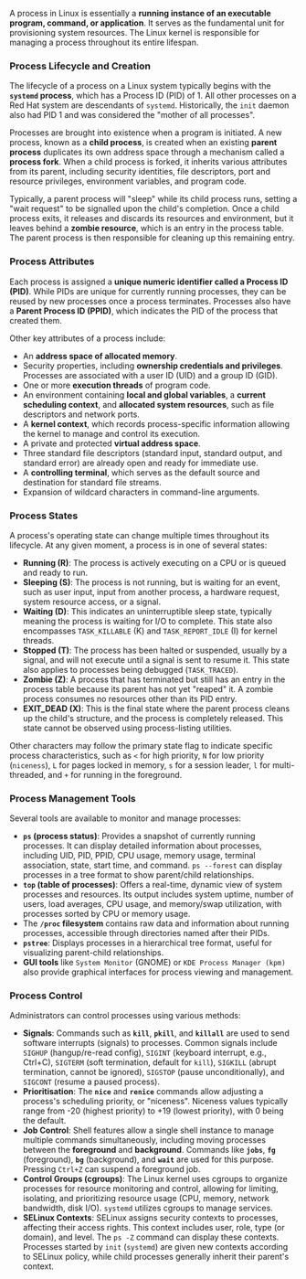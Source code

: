A process in Linux is essentially a **running instance of an executable program, command, or application**. It serves as the fundamental unit for provisioning system resources. The Linux kernel is responsible for managing a process throughout its entire lifespan.

### Process Lifecycle and Creation
The lifecycle of a process on a Linux system typically begins with the **`systemd` process**, which has a Process ID (PID) of 1. All other processes on a Red Hat system are descendants of `systemd`. Historically, the `init` daemon also had PID 1 and was considered the "mother of all processes".

Processes are brought into existence when a program is initiated. A new process, known as a **child process**, is created when an existing **parent process** duplicates its own address space through a mechanism called a **process fork**. When a child process is forked, it inherits various attributes from its parent, including security identities, file descriptors, port and resource privileges, environment variables, and program code.

Typically, a parent process will "sleep" while its child process runs, setting a "wait request" to be signalled upon the child's completion. Once a child process exits, it releases and discards its resources and environment, but it leaves behind a **zombie resource**, which is an entry in the process table. The parent process is then responsible for cleaning up this remaining entry.

### Process Attributes
Each process is assigned a **unique numeric identifier called a Process ID (PID)**. While PIDs are unique for currently running processes, they can be reused by new processes once a process terminates. Processes also have a **Parent Process ID (PPID)**, which indicates the PID of the process that created them.

Other key attributes of a process include:
*   An **address space of allocated memory**.
*   Security properties, including **ownership credentials and privileges**. Processes are associated with a user ID (UID) and a group ID (GID).
*   One or more **execution threads** of program code.
*   An environment containing **local and global variables**, a **current scheduling context**, and **allocated system resources**, such as file descriptors and network ports.
*   A **kernel context**, which records process-specific information allowing the kernel to manage and control its execution.
*   A private and protected **virtual address space**.
*   Three standard file descriptors (standard input, standard output, and standard error) are already open and ready for immediate use.
*   A **controlling terminal**, which serves as the default source and destination for standard file streams.
*   Expansion of wildcard characters in command-line arguments.

### Process States
A process's operating state can change multiple times throughout its lifecycle. At any given moment, a process is in one of several states:
*   **Running (R)**: The process is actively executing on a CPU or is queued and ready to run.
*   **Sleeping (S)**: The process is not running, but is waiting for an event, such as user input, input from another process, a hardware request, system resource access, or a signal.
*   **Waiting (D)**: This indicates an uninterruptible sleep state, typically meaning the process is waiting for I/O to complete. This state also encompasses `TASK_KILLABLE` (K) and `TASK_REPORT_IDLE` (I) for kernel threads.
*   **Stopped (T)**: The process has been halted or suspended, usually by a signal, and will not execute until a signal is sent to resume it. This state also applies to processes being debugged (`TASK_TRACED`).
*   **Zombie (Z)**: A process that has terminated but still has an entry in the process table because its parent has not yet "reaped" it. A zombie process consumes no resources other than its PID entry.
*   **EXIT_DEAD (X)**: This is the final state where the parent process cleans up the child's structure, and the process is completely released. This state cannot be observed using process-listing utilities.

Other characters may follow the primary state flag to indicate specific process characteristics, such as `<` for high priority, `N` for low priority (`niceness`), `L` for pages locked in memory, `s` for a session leader, `l` for multi-threaded, and `+` for running in the foreground.

### Process Management Tools
Several tools are available to monitor and manage processes:
*   **`ps` (process status)**: Provides a snapshot of currently running processes. It can display detailed information about processes, including UID, PID, PPID, CPU usage, memory usage, terminal association, state, start time, and command. `ps --forest` can display processes in a tree format to show parent/child relationships.
*   **`top` (table of processes)**: Offers a real-time, dynamic view of system processes and resources. Its output includes system uptime, number of users, load averages, CPU usage, and memory/swap utilization, with processes sorted by CPU or memory usage.
*   The **`/proc` filesystem** contains raw data and information about running processes, accessible through directories named after their PIDs.
*   **`pstree`**: Displays processes in a hierarchical tree format, useful for visualizing parent-child relationships.
*   **GUI tools** like `System Monitor` (GNOME) or `KDE Process Manager (kpm)` also provide graphical interfaces for process viewing and management.

### Process Control
Administrators can control processes using various methods:
*   **Signals**: Commands such as **`kill`**, **`pkill`**, and **`killall`** are used to send software interrupts (signals) to processes. Common signals include `SIGHUP` (hangup/re-read config), `SIGINT` (keyboard interrupt, e.g., Ctrl+C), `SIGTERM` (soft termination, default for `kill`), `SIGKILL` (abrupt termination, cannot be ignored), `SIGSTOP` (pause unconditionally), and `SIGCONT` (resume a paused process).
*   **Prioritisation**: The **`nice`** and **`renice`** commands allow adjusting a process's scheduling priority, or "niceness". Niceness values typically range from -20 (highest priority) to +19 (lowest priority), with 0 being the default.
*   **Job Control**: Shell features allow a single shell instance to manage multiple commands simultaneously, including moving processes between the **foreground** and **background**. Commands like **`jobs`**, **`fg`** (foreground), **`bg`** (background), and **`wait`** are used for this purpose. Pressing `Ctrl+Z` can suspend a foreground job.
*   **Control Groups (cgroups)**: The Linux kernel uses cgroups to organize processes for resource monitoring and control, allowing for limiting, isolating, and prioritizing resource usage (CPU, memory, network bandwidth, disk I/O). `systemd` utilizes cgroups to manage services.
*   **SELinux Contexts**: SELinux assigns security contexts to processes, affecting their access rights. This context includes user, role, type (or domain), and level. The `ps -Z` command can display these contexts. Processes started by `init` (`systemd`) are given new contexts according to SELinux policy, while child processes generally inherit their parent's context.
